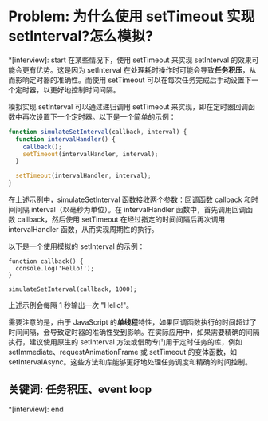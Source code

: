 # Problem: 为什么使用 setTimeout 实现 setInterval?怎么模拟?

*[interview]: start
在某些情况下，使用 setTimeout 来实现 setInterval 的效果可能会更有优势。这是因为 setInterval 在处理耗时操作时可能会导致**任务积压**，从而影响定时器的准确性。而使用 setTimeout 可以在每次任务完成后手动设置下一个定时器，以更好地控制时间间隔。

模拟实现 setInterval 可以通过递归调用 setTimeout 来实现，即在定时器回调函数中再次设置下一个定时器。以下是一个简单的示例：
```js
function simulateSetInterval(callback, interval) {
  function intervalHandler() {
    callback();
    setTimeout(intervalHandler, interval);
  }

  setTimeout(intervalHandler, interval);
}
```
在上述示例中，simulateSetInterval 函数接收两个参数：回调函数 callback 和时间间隔 interval（以毫秒为单位）。在 intervalHandler 函数中，首先调用回调函数 callback，然后使用 setTimeout 在经过指定的时间间隔后再次调用 intervalHandler 函数，从而实现周期性的执行。

以下是一个使用模拟的 setInterval 的示例：
```JS
function callback() {
  console.log('Hello!');
}

simulateSetInterval(callback, 1000);
```
上述示例会每隔 1 秒输出一次 "Hello!"。

需要注意的是，由于 JavaScript 的**单线程**特性，如果回调函数执行的时间超过了时间间隔，会导致定时器的准确性受到影响。在实际应用中，如果需要精确的间隔执行，建议使用原生的 setInterval 方法或借助专门用于定时任务的库，例如 setImmediate、requestAnimationFrame 或 setTimeout 的变体函数，如 setIntervalAsync。这些方法和库能够更好地处理任务调度和精确的时间控制。

## 关键词: 任务积压、event loop
*[interview]: end
